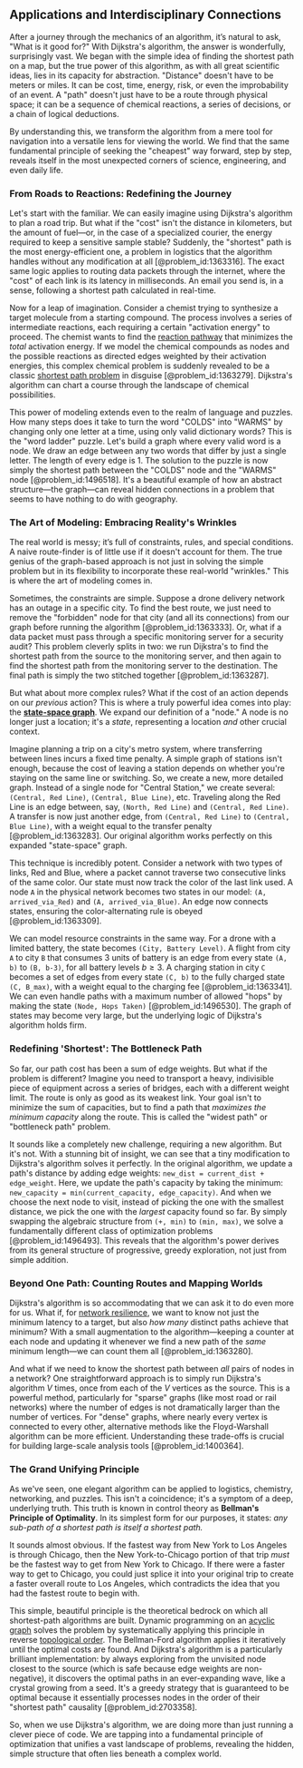 ## Applications and Interdisciplinary Connections

After a journey through the mechanics of an algorithm, it’s natural to ask, "What is it good for?" With Dijkstra's algorithm, the answer is wonderfully, surprisingly vast. We began with the simple idea of finding the shortest path on a map, but the true power of this algorithm, as with all great scientific ideas, lies in its capacity for abstraction. "Distance" doesn't have to be meters or miles. It can be cost, time, energy, risk, or even the improbability of an event. A "path" doesn't just have to be a route through physical space; it can be a sequence of chemical reactions, a series of decisions, or a chain of logical deductions.

By understanding this, we transform the algorithm from a mere tool for navigation into a versatile lens for viewing the world. We find that the same fundamental principle of seeking the "cheapest" way forward, step by step, reveals itself in the most unexpected corners of science, engineering, and even daily life.

### From Roads to Reactions: Redefining the Journey

Let's start with the familiar. We can easily imagine using Dijkstra's algorithm to plan a road trip. But what if the "cost" isn't the distance in kilometers, but the amount of fuel—or, in the case of a specialized courier, the energy required to keep a sensitive sample stable? Suddenly, the "shortest" path is the most energy-efficient one, a problem in logistics that the algorithm handles without any modification at all [@problem_id:1363316]. The exact same logic applies to routing data packets through the internet, where the "cost" of each link is its latency in milliseconds. An email you send is, in a sense, following a shortest path calculated in real-time.

Now for a leap of imagination. Consider a chemist trying to synthesize a target molecule from a starting compound. The process involves a series of intermediate reactions, each requiring a certain "activation energy" to proceed. The chemist wants to find the [reaction pathway](@article_id:268030) that minimizes the *total* activation energy. If we model the chemical compounds as nodes and the possible reactions as directed edges weighted by their activation energies, this complex chemical problem is suddenly revealed to be a classic [shortest path problem](@article_id:160283) in disguise [@problem_id:1363279]. Dijkstra's algorithm can chart a course through the landscape of chemical possibilities.

This power of modeling extends even to the realm of language and puzzles. How many steps does it take to turn the word "COLDS" into "WARMS" by changing only one letter at a time, using only valid dictionary words? This is the "word ladder" puzzle. Let's build a graph where every valid word is a node. We draw an edge between any two words that differ by just a single letter. The length of every edge is 1. The solution to the puzzle is now simply the shortest path between the "COLDS" node and the "WARMS" node [@problem_id:1496518]. It's a beautiful example of how an abstract structure—the graph—can reveal hidden connections in a problem that seems to have nothing to do with geography.

### The Art of Modeling: Embracing Reality's Wrinkles

The real world is messy; it’s full of constraints, rules, and special conditions. A naive route-finder is of little use if it doesn't account for them. The true genius of the graph-based approach is not just in solving the simple problem but in its flexibility to incorporate these real-world "wrinkles." This is where the art of modeling comes in.

Sometimes, the constraints are simple. Suppose a drone delivery network has an outage in a specific city. To find the best route, we just need to remove the "forbidden" node for that city (and all its connections) from our graph before running the algorithm [@problem_id:1363333]. Or, what if a data packet must pass through a specific monitoring server for a security audit? This problem cleverly splits in two: we run Dijkstra's to find the shortest path from the source to the monitoring server, and then again to find the shortest path from the monitoring server to the destination. The final path is simply the two stitched together [@problem_id:1363287].

But what about more complex rules? What if the cost of an action depends on our *previous* action? This is where a truly powerful idea comes into play: the **[state-space graph](@article_id:264107)**. We expand our definition of a "node." A node is no longer just a location; it's a *state*, representing a location *and* other crucial context.

Imagine planning a trip on a city's metro system, where transferring between lines incurs a fixed time penalty. A simple graph of stations isn't enough, because the cost of leaving a station depends on whether you're staying on the same line or switching. So, we create a new, more detailed graph. Instead of a single node for "Central Station," we create several: `(Central, Red Line)`, `(Central, Blue Line)`, etc. Traveling along the Red Line is an edge between, say, `(North, Red Line)` and `(Central, Red Line)`. A transfer is now just another edge, from `(Central, Red Line)` to `(Central, Blue Line)`, with a weight equal to the transfer penalty [@problem_id:1363283]. Our original algorithm works perfectly on this expanded "state-space" graph.

This technique is incredibly potent. Consider a network with two types of links, Red and Blue, where a packet cannot traverse two consecutive links of the same color. Our state must now track the color of the last link used. A node `A` in the physical network becomes two states in our model: `(A, arrived_via_Red)` and `(A, arrived_via_Blue)`. An edge now connects states, ensuring the color-alternating rule is obeyed [@problem_id:1363309].

We can model resource constraints in the same way. For a drone with a limited battery, the state becomes `(City, Battery Level)`. A flight from city `A` to city `B` that consumes 3 units of battery is an edge from every state `(A, b)` to `(B, b-3)`, for all battery levels $b \geq 3$. A charging station in city `C` becomes a set of edges from every state `(C, b)` to the fully charged state `(C, B_max)`, with a weight equal to the charging fee [@problem_id:1363341]. We can even handle paths with a maximum number of allowed "hops" by making the state `(Node, Hops Taken)` [@problem_id:1496530]. The graph of states may become very large, but the underlying logic of Dijkstra's algorithm holds firm.

### Redefining 'Shortest': The Bottleneck Path

So far, our path cost has been a sum of edge weights. But what if the problem is different? Imagine you need to transport a heavy, indivisible piece of equipment across a series of bridges, each with a different weight limit. The route is only as good as its weakest link. Your goal isn't to minimize the sum of capacities, but to find a path that *maximizes the minimum capacity* along the route. This is called the "widest path" or "bottleneck path" problem.

It sounds like a completely new challenge, requiring a new algorithm. But it's not. With a stunning bit of insight, we can see that a tiny modification to Dijkstra's algorithm solves it perfectly. In the original algorithm, we update a path's distance by adding edge weights: `new_dist = current_dist + edge_weight`. Here, we update the path's capacity by taking the minimum: `new_capacity = min(current_capacity, edge_capacity)`. And when we choose the next node to visit, instead of picking the one with the smallest distance, we pick the one with the *largest* capacity found so far. By simply swapping the algebraic structure from `(+, min)` to `(min, max)`, we solve a fundamentally different class of optimization problems [@problem_id:1496493]. This reveals that the algorithm's power derives from its general structure of progressive, greedy exploration, not just from simple addition.

### Beyond One Path: Counting Routes and Mapping Worlds

Dijkstra's algorithm is so accommodating that we can ask it to do even more for us. What if, for [network resilience](@article_id:265269), we want to know not just the minimum latency to a target, but also *how many* distinct paths achieve that minimum? With a small augmentation to the algorithm—keeping a counter at each node and updating it whenever we find a new path of the *same* minimum length—we can count them all [@problem_id:1363280].

And what if we need to know the shortest path between *all* pairs of nodes in a network? One straightforward approach is to simply run Dijkstra's algorithm $V$ times, once from each of the $V$ vertices as the source. This is a powerful method, particularly for "sparse" graphs (like most road or rail networks) where the number of edges is not dramatically larger than the number of vertices. For "dense" graphs, where nearly every vertex is connected to every other, alternative methods like the Floyd-Warshall algorithm can be more efficient. Understanding these trade-offs is crucial for building large-scale analysis tools [@problem_id:1400364].

### The Grand Unifying Principle

As we've seen, one elegant algorithm can be applied to logistics, chemistry, networking, and puzzles. This isn't a coincidence; it's a symptom of a deep, underlying truth. This truth is known in control theory as **Bellman's Principle of Optimality**. In its simplest form for our purposes, it states: *any sub-path of a shortest path is itself a shortest path.*

It sounds almost obvious. If the fastest way from New York to Los Angeles is through Chicago, then the New York-to-Chicago portion of that trip *must* be the fastest way to get from New York to Chicago. If there were a faster way to get to Chicago, you could just splice it into your original trip to create a faster overall route to Los Angeles, which contradicts the idea that you had the fastest route to begin with.

This simple, beautiful principle is the theoretical bedrock on which all shortest-path algorithms are built. Dynamic programming on an [acyclic graph](@article_id:272001) solves the problem by systematically applying this principle in reverse [topological order](@article_id:146851). The Bellman-Ford algorithm applies it iteratively until the optimal costs are found. And Dijkstra's algorithm is a particularly brilliant implementation: by always exploring from the unvisited node closest to the source (which is safe because edge weights are non-negative), it discovers the optimal paths in an ever-expanding wave, like a crystal growing from a seed. It's a greedy strategy that is guaranteed to be optimal because it essentially processes nodes in the order of their "shortest path" causality [@problem_id:2703358].

So, when we use Dijkstra's algorithm, we are doing more than just running a clever piece of code. We are tapping into a fundamental principle of optimization that unifies a vast landscape of problems, revealing the hidden, simple structure that often lies beneath a complex world.